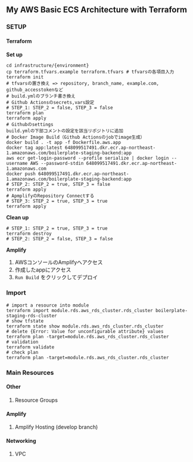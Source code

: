 ## My AWS Basic ECS Architecture with Terraform

### SETUP

#### Terraform

**Set up**

```shell
cd infrastructure/{environment}
cp terraform.tfvars.example terraform.tfvars # tfvarsの各項目入力
terraform init
# tfvarsの置き換え => repository, branch_name, example.com, github_accesstokenなど
# build.ymlのブランチ書き換え
# Github Actionsのsecrets,vars設定
# STEP_1: STEP_2 = false, STEP_3 = false
terraform plan
terraform apply
# Githubのsettings
build.ymlの下部コメントの設定を該当リポジトリに追加
# Docker Image Build（Github Actionsのjobでimage生成）
docker build . -t app -f Dockerfile.aws.app
docker tag app:latest 648099517491.dkr.ecr.ap-northeast-1.amazonaws.com/boilerplate-staging-backend:app
aws ecr get-login-password --profile serialize | docker login --username AWS --password-stdin 648099517491.dkr.ecr.ap-northeast-1.amazonaws.com
docker push 648099517491.dkr.ecr.ap-northeast-1.amazonaws.com/boilerplate-staging-backend:app
# STEP_2: STEP_2 = true, STEP_3 = false
terraform apply
# ApmplifyのRepository Connectする
# STEP_3: STEP_2 = true, STEP_3 = true
terraform apply
```

**Clean up**

```shell
# STEP_1: STEP_2 = true, STEP_3 = true
terraform destroy
# STEP_2: STEP_2 = false, STEP_3 = false
```

**Amplify**

1. AWSコンソールのAmplifyへアクセス
2. 作成したappにアクセス
3. `Run Build` をクリックしてデプロイ

### Import

```shell
# import a resource into module
terraform import module.rds.aws_rds_cluster.rds_cluster boilerplate-staging-rds-cluster
# show tfstate
terraform state show module.rds.aws_rds_cluster.rds_cluster
# delete {Error: Value for unconfigurable attribute} values
terraform plan -target=module.rds.aws_rds_cluster.rds_cluster
# validation
terraform validate
# check plan
terraform plan -target=module.rds.aws_rds_cluster.rds_cluster
```

### Main Resources

#### Other

1. Resource Groups

#### Amplify

1. Amplify Hosting (develop branch)

#### Networking

1. VPC

<!-- 2. Internet Gateway
3. 4 VPC endpoints
   (ecr_api, ecr_dkr, s3, ecs_awslogs)
4. 4 Subnets
   (public, private_container, private_db, private_endpoint)
5. 2 Route Tables
   (for public subnets, for private containers)
6. Security Group
   (for vpc_endpoints) -->

